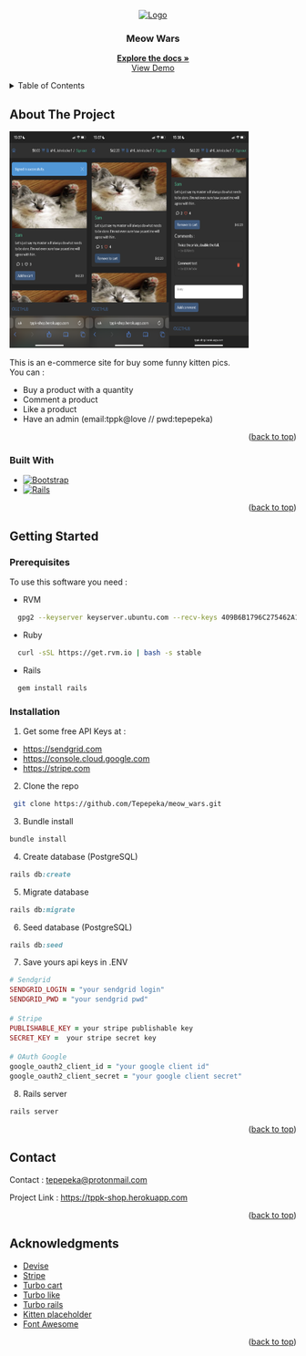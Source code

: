 <!-- PROJECT LOGO -->
<br />
<div align="center">
  <a href="https://github.com/Tepepeka/meow_wars">
    <img src="https://thumbs.dreamstime.com/b/dessin-humoristique-rouge-gras-et-m%C3%A9content-jedi-style-chat-avec-lumi%C3%A8re-verte-en-arri%C3%A8re-plan-de-l-effet-hyper-saut-%C3%A9toile-226614206.jpg" alt="Logo" width="400" height="200">
  </a>

  <h3 align="center">Meow Wars</h3>

  <p align="center">
    <a href="https://github1s.com/Tepepeka/meow_wars"><strong>Explore the docs »</strong></a>
    <br />
    <a href="https://tppk-shop.herokuapp.com">View Demo</a>  
  </p>
</div>

<!-- TABLE OF CONTENTS -->
<details>
  <summary>Table of Contents</summary>
  <ol>
    <li>
      <a href="#about-the-project">About The Project</a>
      <ul>
        <li><a href="#built-with">Built With</a></li>
      </ul>
    </li>
    <li>
      <a href="#getting-started">Getting Started</a>
      <ul>
        <li><a href="#prerequisites">Prerequisites</a></li>
        <li><a href="#installation">Installation</a></li>
      </ul>
    </li>
    <li><a href="#contact">Contact</a></li>
    <li><a href="#acknowledgments">Acknowledgments</a></li>
  </ol>
</details>

<!-- ABOUT THE PROJECT -->
## About The Project

<img src= "app/assets/images/image0.png" alt="Logo" width="140" height="380"><img src= "app/assets/images/image1.png" alt="Logo" width="140" height="380"><img src= "app/assets/images/image2.png" alt="Logo" width="140" height="380">

This is an e-commerce site for buy some funny kitten pics.<br />
You can :
* Buy a product with a quantity
* Comment a product
* Like a product
* Have an admin (email:tppk@love // pwd:tepepeka)

<p align="right">(<a href="#readme-top">back to top</a>)</p>

### Built With

* [![Bootstrap][Bootstrap.com]][Bootstrap-url]
* [![Rails][Rails.com]][Rails-url]

<p align="right">(<a href="#readme-top">back to top</a>)</p>

<!-- GETTING STARTED -->
## Getting Started

### Prerequisites

To use this software you need :
* RVM
```sh
  gpg2 --keyserver keyserver.ubuntu.com --recv-keys 409B6B1796C275462A1703113804BB82D39DC0E3 7D2BAF1CF37B13E2069D6956105BD0E739499BDB
```
* Ruby
```sh
  curl -sSL https://get.rvm.io | bash -s stable
```
* Rails
```sh
  gem install rails
```

### Installation

1. Get some free API Keys at :
* https://sendgrid.com
* https://console.cloud.google.com
* https://stripe.com
2. Clone the repo
  ```sh
   git clone https://github.com/Tepepeka/meow_wars.git
  ```
3. Bundle install
  ```ruby
  bundle install
  ```
4. Create database (PostgreSQL)
  ```ruby
  rails db:create
  ```
5. Migrate database
  ```ruby
  rails db:migrate
  ```
6. Seed database (PostgreSQL)
  ```ruby
  rails db:seed
  ```
7. Save yours api keys in .ENV
  ```ruby
  # Sendgrid
  SENDGRID_LOGIN = "your sendgrid login"
  SENDGRID_PWD = "your sendgrid pwd"

  # Stripe
  PUBLISHABLE_KEY = your stripe publishable key
  SECRET_KEY =  your stripe secret key

  # OAuth Google
  google_oauth2_client_id = "your google client id"
  google_oauth2_client_secret = "your google client secret"
  ```
8. Rails server
  ```ruby
  rails server
  ```

<p align="right">(<a href="#readme-top">back to top</a>)</p>

<!-- CONTACT -->
## Contact

Contact : tepepeka@protonmail.com

Project Link : https://tppk-shop.herokuapp.com

<p align="right">(<a href="#readme-top">back to top</a>)</p>

<!-- ACKNOWLEDGMENTS -->
## Acknowledgments

* [Devise](https://github.com/heartcombo/devise)
* [Stripe](https://github.com/stripe/stripe-ruby)
* [Turbo cart](https://www.youtube.com/watch?v=SPokmOwiM7E)
* [Turbo like](https://www.youtube.com/watch?v=B6BqxQBS06I)
* [Turbo rails](https://www.hotrails.dev/turbo-rails)
* [Kitten placeholder](https://placekitten.com/)
* [Font Awesome](https://fontawesome.com)

<p align="right">(<a href="#readme-top">back to top</a>)</p>

<!-- MARKDOWN LINKS & IMAGES -->
<!-- https://www.markdownguide.org/basic-syntax/#reference-style-links -->
[product-screenshot]: images/screenshot.png

[Bootstrap.com]: https://img.shields.io/badge/Bootstrap-563D7C?style=for-the-badge&logo=bootstrap&logoColor=white
[Bootstrap-url]: https://getbootstrap.com
[Rails.com]: https://img.shields.io/badge/Ruby_on_Rails-CC0000?style=for-the-badge&logo=ruby-on-rails&logoColor=white
[Rails-url]: https://rubyonrails.org/